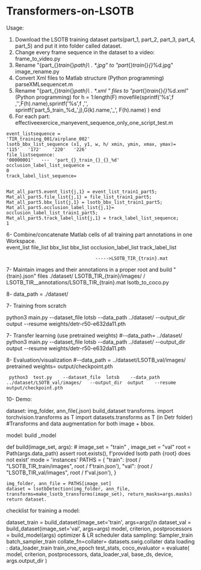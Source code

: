 # Transformers-on-LSOTB

Usage:

   1. Download the LSOTB  training dataset parts(part_1, part_2, part_3, part_4, part_5) and put it into  folder called dataset.
   2.  Change every frame sequence in the dataset to a video:
         frame_to_video.py
   2. Rename   "{part_{}_train_{}_path}\ . \*.jpg"   to     "part_{}_train_{}_{}_%d.jpg"
                              image_rename.py
  3.  Convert Xml files to Matlab structure (Python programming)
                        parseXMLsequencet.m
  4. Rename  "{part_{}_train_{}_path}\ . \*.xml " files to    "part_{}_train_{}_{}_%d.xml" (Python programming)
       for h = 1:length(F)
             movefile(sprintf('%s',f ,'\',F(h).name),sprintf('%s',f ,'\',            
              sprintf('part_5_train_%d_',j),G(k).name,'_', F(h).name) )
        end
  5. For each part:
                   effectiveexercice_manyevent_sequence_only_one_script_test.m

    event_listsequence =                                                                                    'TIR_training_001/airplane_002'
    lsotb_bbx_list_sequence (x1, y1, w, h/ xmin, ymin, xmax, ymax)=            '115'   '172'	'220'	'226'
    file_listsequence:                                                                                           '00000001'   ---  'part_{}_train_{}_{}_%d'
    occlusion_label_list_sequence =                                                                0
    track_label_list_sequence=            


    Mat_all_part5.event_list{j,1} = event_list_train1_part5;
    Mat_all_part5.file_list{j,1} = file_list_train1_part5;
    Mat_all_part5.bbx_list{j,1} = lsotb_bbx_list_train1_part5;
    Mat_all_part5.occlusion_label_list{j,1}= occlusion_label_list_train1_part5;
    Mat_all_part5.track_label_list{j,1} = track_label_list_sequence;                                                             1

6- Combine/concatenate  Matlab cells of all training part annotations in one Workspace.  
             event_list
              file_list
              bbx_list
              bbx_list
              occlusion_label_list
              track_label_list

                                     ----->LSOTB_TIR_{train}.mat

7-   Maintain images and their annotations in a proper root and build   "{train}.json" files
         ./dataset/ LSOTB_TIR_{train}/images/
                      / LSOTB_TIR__annotations/LSOTB_TIR_{train}.mat
                         lsotb_to_coco.py

8- data_path =  ./dataset/



7- Training from scratch

python3  main.py    --dataset_file  lotsb    --data_path    ../dataset/ 
 --output_dir  output   --resume    weights/detr-r50-e632da11.pth 

7- Transfer learning (use pretrained weights) #--data_path= ../dataset/ 
python3  main.py    --dataset_file  lotsb    --data_path  ../dataset/ 
 --output_dir  output  --resume    weights/detr-r50-e632da11.pth 

8- Evaluation/visualization  #--data_path =  ../dataset/LSOTB_val/images/          pretrained weights= output/checkpoint.pth 

     python3  test.py    --dataset_file  lotsb    --data_path    ../dataset/LSOTB_val/images/   --output_dir  output    --resume    output/checkpoint.pth 



10- Demo:

dataset:   img_folder, ann_file(.json)                          build_dataset
                  transforms.
                               import torchvision.transforms as T
                               import datasets.transforms as T               (in Detr folder) #Transforms and data augmentation for both image + bbox.

model:                                                                              build _model




def build(image_set, args):
    # image_set = "train"  ,  image_set = "val" 
    root = Path(args.data_path)
    assert root.exists(), f'provided lsotb path {root} does not exist'
    mode = 'instances'
    PATHS = {
        "train": (root / "LSOTB_TIR_train/images", root /  f'train.json'),
        "val": (root / "LSOTB_TIR_val/images", root / f'val.json'),
    }

    img_folder, ann_file = PATHS[image_set]
    dataset = lsotbDetection(img_folder, ann_file, transforms=make_lsotb_transforms(image_set), return_masks=args.masks)
    return dataset.




checklist for training a model:


dataset_train = build_dataset(image_set='train', args=args)\n
dataset_val = build_dataset(image_set='val', args=args)
model, criterion, postprocessors = build_model(args)
optimizer & LR scheduler
data sampling:
Sampler_train
            batch_sampler_train                   collate_fn=collater= datasets.swig.collater
data loading :
data_loader_train 
train_one_epoch
 test_stats, coco_evaluator = evaluate(
            model, criterion, postprocessors, data_loader_val, base_ds, device, args.output_dir )










        


                                  
